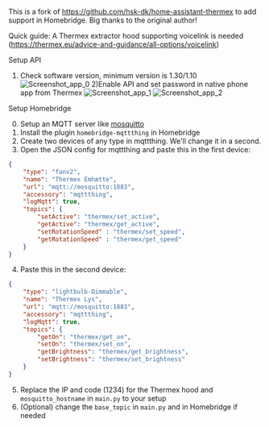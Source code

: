 This is a fork of https://github.com/hsk-dk/home-assistant-thermex to add support in Homebridge. Big thanks to the original author!


Quick guide:
A Thermex extractor hood supporting voicelink is needed (https://thermex.eu/advice-and-guidance/all-options/voicelink)

Setup API
1) Check software version, minimum version is 1.30/1.10
![Screenshot_app_0](https://github.com/user-attachments/assets/d5a0f1ad-e006-4d50-9a16-9d79af83f132)
2)Enable API and set password in native phone app from Thermex
![Screenshot_app_1](https://github.com/user-attachments/assets/c80412a1-1f13-4f23-b347-01a2cd9c2202)
![Screenshot_app_2](https://github.com/user-attachments/assets/2bc877bb-490f-4272-afdf-2f059b35dd1c)

Setup Homebridge

0) Setup an MQTT server like [mosquitto](https://hub.docker.com/_/eclipse-mosquitto)
1) Install the plugin `homebridge-mqttthing` in Homebridge
2) Create two devices of any type in mqttthing. We'll change it in a second.
3) Open the JSON config for mqttthing and paste this in the first device:
```json
{
    "type": "fanv2",
    "name": "Thermex Emhætte",
    "url": "mqtt://mosquitto:1883",
    "accessory": "mqttthing",
    "logMqtt": true,
    "topics": {
        "setActive": "thermex/set_active",
        "getActive": "thermex/get_active",
        "setRotationSpeed" : "thermex/set_speed",
        "getRotationSpeed" : "thermex/get_speed"
    }
}
```
4) Paste this in the second device:
```json
{
    "type": "lightbulb-Dimmable",
    "name": "Thermex Lys",
    "url": "mqtt://mosquitto:1883",
    "accessory": "mqttthing",
    "logMqtt": true,
    "topics": {
        "getOn": "thermex/get_on",
        "setOn": "thermex/set_on",
        "getBrightness": "thermex/get_brightness",
        "setBrightness": "thermex/set_brightness"
    }
}
```
5) Replace the IP and code (1234) for the Thermex hood and `mosquitto_hostname` in `main.py` to your setup
6) (Optional) change the `base_topic` in `main.py` and in Homebridge if needed
